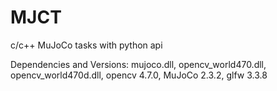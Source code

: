 # MJCT
c/c++ MuJoCo tasks with python api

Dependencies and Versions: mujoco.dll, opencv_world470.dll, opencv_world470d.dll, opencv 4.7.0, MuJoCo 2.3.2, glfw 3.3.8
